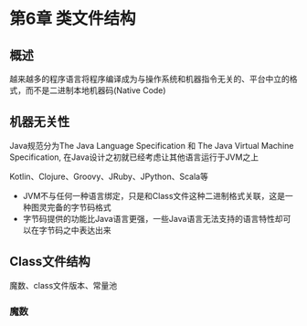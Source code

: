 

# 第6章 类文件结构

## 概述

越来越多的程序语言将程序编译成为与操作系统和机器指令无关的、平台中立的格式，而不是二进制本地机器码(Native Code)



## 机器无关性

Java规范分为The Java Language Specification 和 The Java Virtual Machine Specification, 在Java设计之初就已经考虑让其他语言运行于JVM之上

Kotlin、Clojure、Groovy、JRuby、JPython、Scala等
- JVM不与任何一种语言绑定，只是和Class文件这种二进制格式关联，这是一种图灵完备的字节码格式
- 字节码提供的功能比Java语言更强，一些Java语言无法支持的语言特性却可以在字节码之中表达出来


## Class文件结构

魔数、class文件版本、常量池

### 魔数